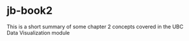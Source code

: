 # jb-book2
This is a short summary of some chapter 2 concepts covered in the UBC Data Visualization module
